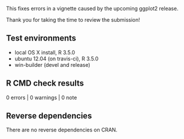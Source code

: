 This fixes errors in a vignette caused by the upcoming ggplot2 release.

Thank you for taking the time to review the submission!

## Test environments
* local OS X install, R 3.5.0
* ubuntu 12.04 (on travis-ci), R 3.5.0
* win-builder (devel and release)

## R CMD check results

0 errors | 0 warnings | 0 note

## Reverse dependencies

There are no reverse dependencies on CRAN.
